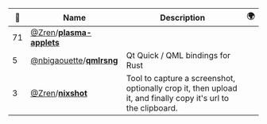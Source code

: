 |:star2: | Name | Description | 🌍|
|---|---|---|---|
|71|[@Zren](https://github.com/Zren)/[**plasma-applets**](https://github.com/Zren/plasma-applets)|||
|5|[@nbigaouette](https://github.com/nbigaouette)/[**qmlrsng**](https://github.com/nbigaouette/qmlrsng)|Qt Quick / QML bindings for Rust||
|3|[@Zren](https://github.com/Zren)/[**nixshot**](https://github.com/Zren/nixshot)|Tool to capture a screenshot, optionally crop it, then upload it, and finally copy it's url to the clipboard.||

